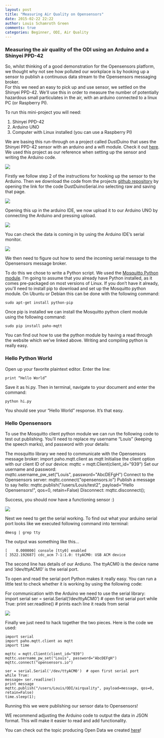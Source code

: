 ```yaml
---
layout: post
title: "Measuring Air Quality on Opensensors"
date: 2015-02-22 22:22
author: Louis Schamroth Green
comments: true
categories: Beginner, ODI, Air Quality
---
```


### **Measuring the air quality of the ODI using an Arduino and a Shinyei PPD-42** ###

So, whilst thinking of a good demonstration for the Opensensors platform, we thought why not see how polluted our workplace is by hooking up a sensor to publish a continuous data stream to the Opensensors messaging broker.  
For this we need an easy to pick up and use sensor,  we settled on the Shinyei PPD-42. We'll use this in order to measure the number of potentially hazardous small particulates in the air, with an arduino connected to a linux PC (or Raspberry PI).

To run this mini-project you will need:

1. Shinyei PPD-42
2. Arduino UNO
3. Computer with Linux installed (you can use a Raspberry PI)

We are basing this run-through on a project called DustDuino that uses the Shinyei PPD-42 sensor with an arduino and a wifi module. Check it out [here](http://www.mentalmunition.com/2013/10/measure-air-pollution-in-your-home-or.html). We used this project as our reference when setting up the sensor and writing the Arduino code. 

<img src="{{ root_url }}/images/pic6.jpg" /> 

Firstly we follow step 2 of the instructions for hooking up the sensor to the Arduino. 
Then we download the code from the projects [github repository](https://github.com/NodeJournalism/DustDuino) by opening the link for the code DustDuinoSerial.ino selecting raw and saving that page.

<img src="{{ root_url }}/images/pic1.png" /> 

Opening this up in the arduino IDE, we now upload it to our Arduino UNO by connecting the Arduino and pressing upload.

<img src="{{ root_url }}/images/pic2.png" /> 

You can check the data is coming in by using the Arduino IDE’s serial monitor. 

<img src="{{ root_url }}/images/pic3.png" /> 

We then need to figure out how to send the incoming serial message to the Opensensors message broker. 

To do this we chose to write a Python script. We used the [Mosquitto Python module](https://pypi.python.org/pypi/paho-mqtt).
I’m going to assume that you already have Python installed, as it comes pre-packaged on most versions of Linux. 
If you don’t have it already, you'll need to install pip to download and set up the Mosquitto python module. On Ubuntu or Debian this can be done with the following command:

	sudo apt-get install python-pip

Once pip is installed we can install the Mosquitto python client module using the following command:

	sudo pip install paho-mqtt

You can find out how to use the python module by having a read through the website which we’ve linked above.
Writing and compiling python is really easy. 

### Hello Python World ###

Open up your favorite plaintext editor. Enter the line:

	print “Hello World”

Save it as hi.py. Then in terminal, navigate to your document and enter the command:

	python hi.py

You should see your “Hello World” response. It’s that easy. 

### Hello Opensensors ###

To use the Mosquitto client python module we can run the following code to test out publishing. You’ll need to replace my username “Louis” (keeping the speech marks), and password with your details:

The mosquitto library we need to communicate with the Opensensors message broker:
	import paho.mqtt.client as mqtt
Initialise the client option with our client ID of our device:
	mqttc = mqtt.Client(client_id="939")
Set our username and password:   
	mqttc.username_pw_set("Louis", password="AbcDEFgH")
Connect to the Opensensors server:
	mqttc.connect("opensensors.io")
Publish a message to say hello:
	mqttc.publish("/users/Louis/test2", payload="Hello Opensensors!", qos=0, retain=False)
Disconnect:
	mqttc.disconnect();

Success, you should now have a functioning sensor :) 

<img src="{{ root_url }}/images/pic4.png" /> 

Next we need to get the serial working. To find out what your arduino serial port looks like we executed  following command into terminal:

	dmesg | grep tty

The output was something like this...

	[    0.000000] console [tty0] enabled
	[ 3522.192687] cdc_acm 7-1:1.0: ttyACM0: USB ACM device

The second line has details of our Ardiuno. The ttyACM0 is the device name and ‘/dev/ttyACM0’ is the serial port. 

To open and read the serial port Python makes it really easy. You can run a little test to check whether it is working by using the following code:

For communication with the Arduino we need to use the serial library:
	import serial
	ser = serial.Serial(‘/dev/ttyACM0’) # open first serial port
	while True:
    print ser.readline()        # prints each line it reads from serial

<img src="{{ root_url }}/images/pic5.jpg" /> 

Finally we just need to hack together the two pieces. Here is the code we used:

	import serial
	import paho.mqtt.client as mqtt
	import time

	mqttc = mqtt.Client(client_id="939")
	mqttc.username_pw_set("Louis", password="AbcDEFgH")
	mqttc.connect("opensensors.io")

	ser = serial.Serial('/dev/ttyACM0')  # open first serial port
	while True:
    message= ser.readline()
    print message
    mqttc.publish("/users/Louis/ODI/airquality", payload=message, qos=0, retain=False)
    time.sleep(1);

Running this we were publishing our sensor data to Opensensors!

WE recommend adjusting the Arduino code to output the data in JSON format. This will make it easier to read and add functionality. 

You can check out the topic producing Open Data we created [here](https://opensensors.io/topics/users/Louis/ODI/airquality)!

